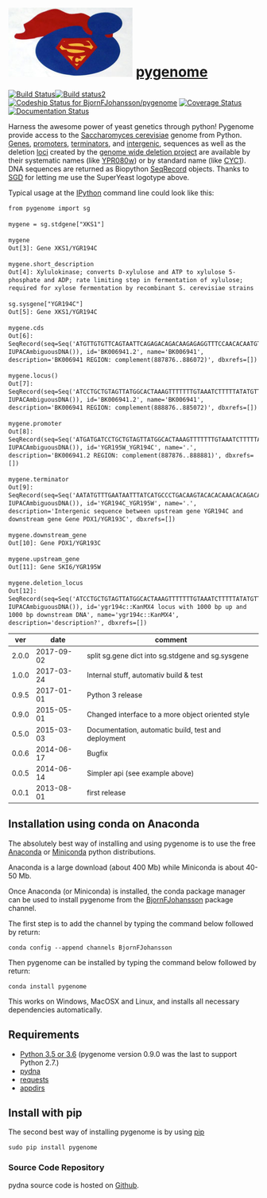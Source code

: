 # [![icon](SuperYeast.jpg)](http://www.yeastgenome.org/) [pygenome](https://pypi.python.org/pypi/pygenome)

[![Build Status](https://travis-ci.org/BjornFJohansson/pygenome.svg?branch=master)](https://travis-ci.org/BjornFJohansson/pygenome)[![Build status2](https://ci.appveyor.com/api/projects/status/aplxufiixw124dvr?svg=true)](https://ci.appveyor.com/project/BjornFJohansson/pygenome)[ ![Codeship Status for BjornFJohansson/pygenome](https://app.codeship.com/projects/f461d290-71e3-0135-828b-52ef08dd0262/status?branch=master)](https://app.codeship.com/projects/243478)
[![Coverage Status](https://coveralls.io/repos/github/BjornFJohansson/pygenome/badge.svg?branch=master)](https://coveralls.io/github/BjornFJohansson/pygenome?branch=master)[![Documentation Status](https://readthedocs.org/projects/pygenome/badge/?version=latest)](http://pygenome.readthedocs.io/en/latest/?badge=latest)

Harness the awesome power of yeast genetics through python! Pygenome provide access to the [Saccharomyces cerevisiae](https://microbewiki.kenyon.edu/index.php/Saccharomyces_cerevisiae)
genome from Python. [Genes](http://en.wikipedia.org/wiki/Gene),
[promoters](http://en.wikipedia.org/wiki/Promoter_(genetics)),
[terminators](http://en.wikipedia.org/wiki/Terminator_(genetics)), and
[intergenic](http://en.wikipedia.org/wiki/Intergenic_region), sequences
as well as the deletion [loci](http://en.wikipedia.org/wiki/Locus_(genetics)) created by the
[genome wide deletion project](http://www-sequence.stanford.edu/group/yeast_deletion_project/deletions3.html)
are available by their systematic names (like [YPR080w](http://www.yeastgenome.org/locus/S000006284/overview)) or by
standard name (like [CYC1](http://www.yeastgenome.org/locus/S000003809/overview)). DNA
sequences are returned as Biopython
[SeqRecord](http://biopython.org/wiki/SeqRecord) objects. Thanks to [SGD](http://www.yeastgenome.org/) for letting me use the SuperYeast logotype above.

Typical usage at the [IPython](http://ipython.org/) command line could look like this:

    from pygenome import sg

    mygene = sg.stdgene["XKS1"]

    mygene
    Out[3]: Gene XKS1/YGR194C

    mygene.short_description
    Out[4]: Xylulokinase; converts D-xylulose and ATP to xylulose 5-phosphate and ADP; rate limiting step in fermentation of xylulose; required for xylose fermentation by recombinant S. cerevisiae strains

    sg.sysgene["YGR194C"]
    Out[5]: Gene XKS1/YGR194C

    mygene.cds
    Out[6]: SeqRecord(seq=Seq('ATGTTGTGTTCAGTAATTCAGAGACAGACAAGAGAGGTTTCCAACACAATGTCT...TAA', IUPACAmbiguousDNA()), id='BK006941.2', name='BK006941', description='BK006941 REGION: complement(887876..886072)', dbxrefs=[])

    mygene.locus()
    Out[7]: SeqRecord(seq=Seq('ATCCTGCTGTAGTTATGGCACTAAAGTTTTTTTGTAAATCTTTTTATATGTTAA...GAA', IUPACAmbiguousDNA()), id='BK006941.2', name='BK006941', description='BK006941 REGION: complement(888876..885072)', dbxrefs=[])

    mygene.promoter
    Out[8]: SeqRecord(seq=Seq('ATGATGATCCTGCTGTAGTTATGGCACTAAAGTTTTTTTGTAAATCTTTTTATA...TTA', IUPACAmbiguousDNA()), id='YGR195W_YGR194C', name='.', description='BK006941.2 REGION: complement(887876..888881)', dbxrefs=[])

    mygene.terminator
    Out[9]: SeqRecord(seq=Seq('AATATGTTTGAATAATTTATCATGCCCTGACAAGTACACACAAACACAGACACA...AAA', IUPACAmbiguousDNA()), id='YGR194C_YGR195W', name='.', description='Intergenic sequence between upstream gene YGR194C and downstream gene Gene PDX1/YGR193C', dbxrefs=[])

    mygene.downstream_gene
    Out[10]: Gene PDX1/YGR193C

    mygene.upstream_gene
    Out[11]: Gene SKI6/YGR195W

    mygene.deletion_locus
    Out[12]: SeqRecord(seq=Seq('ATCCTGCTGTAGTTATGGCACTAAAGTTTTTTTGTAAATCTTTTTATATGTTAA...GAA', IUPACAmbiguousDNA()), id='ygr194c::KanMX4 locus with 1000 bp up and 1000 bp downstream DNA', name='ygr194c::KanMX4', description='description?', dbxrefs=[])

| ver   | date       | comment                                             |
|-------|------------|-----------------------------------------------------|
| 2.0.0 | 2017-09-02 | split sg.gene dict into sg.stdgene and sg.sysgene   |
| 1.0.0 | 2017-03-24 | Internal stuff, automativ build & test              |
| 0.9.5 | 2017-01-01 | Python 3 release                                    |
| 0.9.0 | 2015-05-01 | Changed interface to a more object oriented style   |
| 0.5.0 | 2015-03-03 | Documentation, automatic build, test and deployment |
| 0.0.6 | 2014-06-17 | Bugfix                                              |
| 0.0.5 | 2014-06-14 | Simpler api (see example above)                     |
| 0.0.1 | 2013-08-01 | first release                                       |

## Installation using conda on Anaconda

The absolutely best way of installing and using pygenome is to use the 
free [Anaconda](https://store.continuum.io/cshop/anaconda) or [Miniconda](http://conda.pydata.org/miniconda.html) python distributions.

Anaconda is a large download (about 400 Mb) while Miniconda is about 40-50 Mb. 

Once Anaconda (or Miniconda) is installed, the conda package manager can be used to install pygenome 
from the [BjornFJohansson](https://anaconda.org/bjornfjohansson) package channel.

The first step is to add the channel by typing the command below followed by return:

    conda config --append channels BjornFJohansson

Then pygenome can be installed by typing the command below followed by return:

    conda install pygenome

This works on Windows, MacOSX and Linux, and installs all necessary dependencies automatically.

## Requirements

- [Python 3.5 or 3.6](http://www.python.org) (pygenome version 0.9.0 was the last to support Python 2.7.)
- [pydna](http://pypi.python.org/pypi/pydna)
- [requests](http://pypi.python.org/pypi/requests)
- [appdirs](https://pypi.python.org/pypi/appdirs)

## Install with pip

The second best way of installing pygenome is by using
[pip](https://packaging.python.org/en/latest/installing.html#installing-from-pypi)

    sudo pip install pygenome

### Source Code Repository

pydna source code is hosted on [Github](https://github.com/BjornFJohansson/pygenome).
